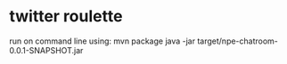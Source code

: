 # twitter roulette

run on command line using:
mvn package
java -jar target/npe-chatroom-0.0.1-SNAPSHOT.jar
